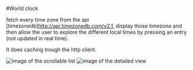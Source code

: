#World clock

fetch every time zone from the api [timezonedb]http://api.timezonedb.com/v2.1,
display those timezone and then allow the user to explore the different local times by pressing an entry (not updated in real time).

It does caching trough the http client.


![*image of the scrollable list*](https://github.com/Efuziom/world-time/blob/main/.doc/list_view.jpg?raw=true)
![*image of the detailed view*](https://github.com/Efuziom/world-time/blob/main/.doc/detailed_view.jpg?raw=true)